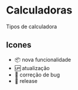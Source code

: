 # Calculadoras


Tipos de calculadora

## Icones

- :package: nova funcionalidade
- :up: atualização
- :wrench: correção de bug
- :checkered_flag: release

